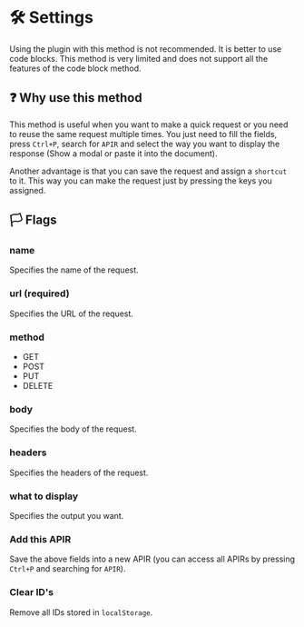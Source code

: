 # 🛠️ Settings

Using the plugin with this method is not recommended. It is better to use code blocks. This method is very limited and does not support all the features of the code block method.

## ❓ Why use this method

This method is useful when you want to make a quick request or you need to reuse the same request multiple times. You just need to fill the fields, press `Ctrl+P`, search for `APIR` and select the way you want to display the response (Show a modal or paste it into the document). 

Another advantage is that you can save the request and assign a `shortcut` to it. This way you can make the request just by pressing the keys you assigned.

## 🏳️ Flags

### name

Specifies the name of the request.

### url (required)

Specifies the URL of the request.

### method

- GET
- POST
- PUT
- DELETE

### body

Specifies the body of the request.

### headers

Specifies the headers of the request.

### what to display

Specifies the output you want.

### Add this APIR

Save the above fields into a new APIR (you can access all APIRs by pressing `Ctrl+P` and searching for `APIR`).

### Clear ID's

Remove all IDs stored in `localStorage`.
